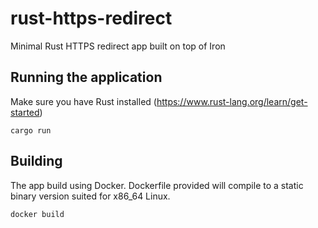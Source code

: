 # rust-https-redirect
Minimal Rust HTTPS redirect app built on top of Iron

## Running the application
Make sure you have Rust installed (https://www.rust-lang.org/learn/get-started)

`cargo run`

## Building
The app build using Docker. Dockerfile provided will compile to a static binary version suited for x86_64 Linux.

`docker build`
